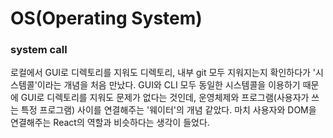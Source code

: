 # OS(Operating System)

### system call

로컬에서 GUI로 디렉토리를 지워도 디렉토리, 내부 git 모두 지워지는지 확인하다가 '시스템콜'이라는 개념을 처음 만났다. GUI와 CLI 모두 동일한 시스템콜을 이용하기 때문에 GUI로 디렉토리를 지워도 문제가 없다는 것인데, 운영체제와 프로그램(사용자가 쓰는 특정 프로그램) 사이를 연결해주는 '웨이터'의 개념 같았다. 마치 사용자와 DOM을 연결해주는 React의 역할과 비슷하다는 생각이 들었다.
